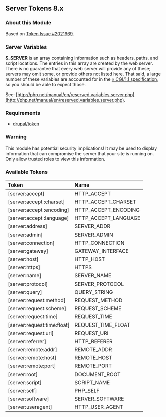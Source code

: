 Server Tokens 8.x
---------------

### About this Module
Based on [Token Issue #2021969](https://www.drupal.org/project/token/issues/2021969).

### Server Variables
**$_SERVER** is an array containing information such as headers, paths, and script locations. The entries in this array are created by the web server. There is no guarantee that every web server will provide any of these; servers may omit some, or provide others not listed here. That said, a large number of these variables are accounted for in the [» CGI/1.1 specification](http://www.faqs.org/rfcs/rfc3875), so you should be able to expect those.

See: [http://php.net/manual/en/reserved.variables.server.php](http://php.net/manual/en/reserved.variables.server.php).

### Requirements
- [drupal/token](https://www.drupal.org/project/token)

### Warning
This module has potential security implications! It may be used to display information that can compromise the server that your site is running on. Only allow trusted roles to view this information.

### Available Tokens
|Token|Name|
|:--- |:--- |
|[server:accept]|HTTP_ACCEPT|
|[server:accept :charset]|HTTP_ACCEPT_CHARSET|
|[server:accept :encoding]|HTTP_ACCEPT_ENCODING|
|[server:accept :language]|HTTP_ACCEPT_LANGUAGE|
|[server:address]|SERVER_ADDR|
|[server:admin]|SERVER_ADMIN|
|[server:connection]|HTTP_CONNECTION|
|[server:gateway]|GATEWAY_INTERFACE|
|[server:host]|HTTP_HOST|
|[server:https]|HTTPS|
|[server:name]|SERVER_NAME|
|[server:protocol]|SERVER_PROTOCOL|
|[server:query]|QUERY_STRING|
|[server:request:method]|REQUEST_METHOD|
|[server:request:scheme]|REQUEST_SCHEME|
|[server:request:time]|REQUEST_TIME|
|[server:request:time:float]|REQUEST_TIME_FLOAT|
|[server:request:uri]|REQUEST_URI|
|[server:referrer]|HTTP_REFERER|
|[server:remote:addr]|REMOTE_ADDR|
|[server:remote:host]|REMOTE_HOST|
|[server:remote:port]|REMOTE_PORT|
|[server:root]|DOCUMENT_ROOT|
|[server:script]|SCRIPT_NAME|
|[server:self]|PHP_SELF|
|[server:software]|SERVER_SOFTWARE|
|[server:useragent]|HTTP_USER_AGENT|
